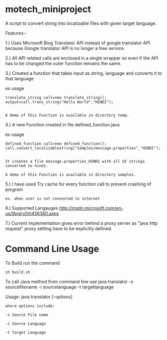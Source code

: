 motech_miniproject
==================

A script to convert string into localizable files with given target language.

Features:-


1.) Uses Microsoft Bing Translator API instead of google translator API because Google translator API is no longer a free service.


2.) All API related calls are enclosed in a single wrapper so even if the API has to be changed the outer function remains the same.


3.) Created a function that takes input as string, language and converts it to that language


ex usage


	translate_string call=new translate_string();
	output=call.trans_string("Hello World","HINDI");


	A demo of this Function is available in directory temp.

4.) A new Function created in file defined_function.java


ex usage


	defined_function call=new defined_function();
	call.convert_localizablestring("samples/message.properties","HINDI");


	It creates a file message.properties_HINDI with all UI strings converted to hindi.

	A demo of this Function is available in directory samples.


5.) I have used Try cache for every function call to prevent crashing of program 


	ex. when user is not connected to internet



6.) Supported Langauges http://msdn.microsoft.com/en-us/library/hh456380.aspx


7.) Current implementation gives error behind a proxy server as "java http request" proxy setting have to be explicitly defined.



Command Line Usage 
==================

To Build run the command

	sh build.sh

To call Java method from command line use
java translator -s sourcefilename -i sourcelanguage -t targetlanguage

Usage: java translator [-options]      
 
	where options include:

	-s Source File name

	-i Source Language 

	-t Target Language

